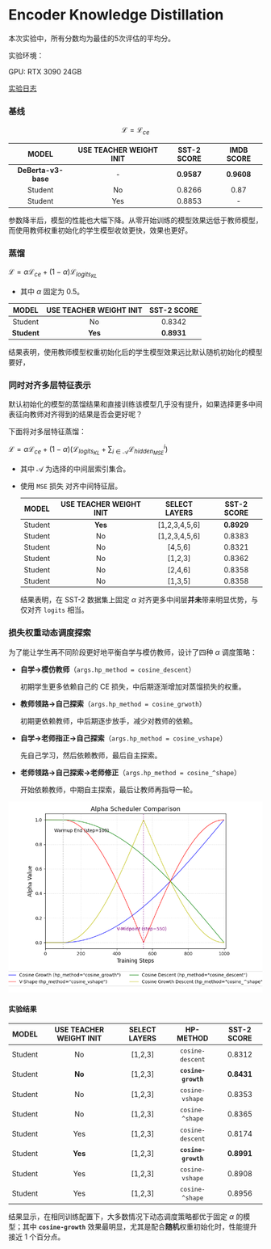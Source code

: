 # Encoder Knowledge Distillation



本次实验中，所有分数均为最佳的5次评估的平均分。

实验环境：

GPU: RTX 3090 24GB

[实验日志](https://swanlab.cn/@lxxing666/Knowledge-Distillation/overview)

### 基线

$$
\mathcal{L}=\mathcal{L}_{ce}
$$



|        MODEL        | USE TEACHER WEIGHT INIT | SST-2 SCORE | IMDB SCORE |
| :-----------------: | :---------------------: | :---------: | :--------: |
| **DeBerta-v3-base** |            -            | **0.9587**  | **0.9608** |
|       Student       |           No            |   0.8266    |    0.87    |
|       Student       |           Yes           |   0.8853    |     -      |

参数降半后，模型的性能也大幅下降。从零开始训练的模型效果远低于教师模型，而使用教师权重初始化的学生模型收敛更快，效果也更好。

### 蒸馏

$\mathcal{L}=\alpha \mathcal{L}_{ce} + (1-\alpha) \mathcal{L}_{logits_{KL}}$

- 其中 $\alpha$ 固定为 0.5。

|    MODEL    | USE TEACHER WEIGHT INIT | SST-2 SCORE |
| :---------: | :---------------------: | :---------: |
|   Student   |           No            |   0.8342    |
| **Student** |         **Yes**         | **0.8931**  |

结果表明，使用教师模型权重初始化后的学生模型效果远比默认随机初始化的模型要好，

### 同时对齐多层特征表示

默认初始化的模型的蒸馏结果和直接训练该模型几乎没有提升，如果选择更多中间表征向教师对齐得到的结果是否会更好呢？

下面将对多层特征蒸馏：

$\mathcal{L}=\alpha \mathcal{L}_{ce} + (1-\alpha)(\mathcal{L}_{logits_{KL}}+\sum_{i\in \mathcal{A}} \mathcal{L}_{hidden_{MSE}}^i)$

- 其中 $\mathcal{A}$ 为选择的中间层索引集合。

- 使用 `MSE` 损失 对齐中间特征层。

  |  MODEL  | USE TEACHER WEIGHT INIT | SELECT LAYERS | SST-2 SCORE |
  | :-----: | :---------------------: | :-----------: | :---------: |
  | Student |         **Yes**         | [1,2,3,4,5,6] | **0.8929**  |
  | Student |           No            | [1,2,3,4,5,6] |   0.8383    |
  | Student |           No            |    [4,5,6]    |   0.8321    |
  | Student |           No            |    [1,2,3]    |   0.8362    |
  | Student |           No            |    [2,4,6]    |   0.8358    |
  | Student |           No            |    [1,3,5]    |   0.8358    |
  
  结果表明，在 SST-2 数据集上固定 $\alpha$ 对齐更多中间层**并未**带来明显优势，与仅对齐 `logits` 相当。
  

### 损失权重动态调度探索

为了能让学生再不同阶段更好地平衡自学与模仿教师，设计了四种 $\alpha$ 调度策略：

- **自学$\rightarrow$模仿教师**（`args.hp_method = cosine_descent`）

  初期学生更多依赖自己的 CE 损失，中后期逐渐增加对蒸馏损失的权重。

- **教师领路$\rightarrow$自己探索**（`args.hp_method = cosine_grwoth`）

  初期更依赖教师，中后期逐步放手，减少对教师的依赖。

- **自学$\rightarrow$老师指正$\rightarrow$自己探索**（`args.hp_method = cosine_vshape`）

  先自己学习，然后依赖教师，最后自主探索。

- **老师领路$\rightarrow$自己探索$\rightarrow$老师修正**（`args.hp_method = cosine_^shape`）

  开始依赖教师，中期自主探索，最后让教师再指导一轮。

![alpha](./figures/alpha_schedule_comparison.png)

#### 实验结果

|  MODEL  | USE TEACHER WEIGHT INIT | SELECT LAYERS | HP-METHOD | SST-2 SCORE |
| :-----: | :----------: | :---------: | :-----: | :-----: |
| Student |     No      |   [1,2,3]   |   `cosine-descent`   |   0.8312   |
| Student |     **No**     | [1,2,3] | **`cosine-growth`** | **0.8431** |
| Student | No | [1,2,3] | `cosine-vshape` | 0.8353 |
| Student | No | [1,2,3] | `cosine-^shape` | 0.8365 |
| Student | Yes | [1,2,3] | `cosine-descent` | 0.8174 |
| Student | **Yes** | [1,2,3] | **`cosine-growth`** | **0.8991** |
| Student | Yes | [1,2,3] | `cosine-vshape` | 0.8908 |
| Student | Yes | [1,2,3] | `cosine-^shape` | 0.8956 |

结果显示，在相同训练配置下，大多数情况下动态调度策略都优于固定 $\alpha$ 的模型；其中 **`cosine-growth`** 效果最明显，尤其是配合**随机**权重初始化时，性能提升接近 1 个百分点。

